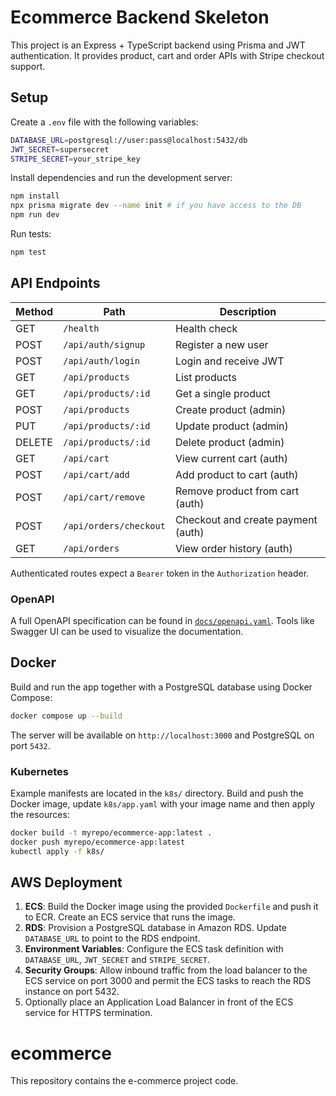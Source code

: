 # Ecommerce Backend Skeleton

This project is an Express + TypeScript backend using Prisma and JWT authentication. It provides product, cart and order APIs with Stripe checkout support.

## Setup

Create a `.env` file with the following variables:

```bash
DATABASE_URL=postgresql://user:pass@localhost:5432/db
JWT_SECRET=supersecret
STRIPE_SECRET=your_stripe_key
```

Install dependencies and run the development server:

```bash
npm install
npx prisma migrate dev --name init # if you have access to the DB
npm run dev
```

Run tests:

```bash
npm test
```

## API Endpoints

| Method | Path | Description |
| ------ | ---- | ----------- |
| GET | `/health` | Health check |
| POST | `/api/auth/signup` | Register a new user |
| POST | `/api/auth/login` | Login and receive JWT |
| GET | `/api/products` | List products |
| GET | `/api/products/:id` | Get a single product |
| POST | `/api/products` | Create product (admin) |
| PUT | `/api/products/:id` | Update product (admin) |
| DELETE | `/api/products/:id` | Delete product (admin) |
| GET | `/api/cart` | View current cart (auth) |
| POST | `/api/cart/add` | Add product to cart (auth) |
| POST | `/api/cart/remove` | Remove product from cart (auth) |
| POST | `/api/orders/checkout` | Checkout and create payment (auth) |
| GET | `/api/orders` | View order history (auth) |

Authenticated routes expect a `Bearer` token in the `Authorization` header.

### OpenAPI

A full OpenAPI specification can be found in [`docs/openapi.yaml`](docs/openapi.yaml). Tools like Swagger UI can be used to visualize the documentation.

## Docker

Build and run the app together with a PostgreSQL database using Docker Compose:

```bash
docker compose up --build
```

The server will be available on `http://localhost:3000` and PostgreSQL on port `5432`.

### Kubernetes

Example manifests are located in the `k8s/` directory. Build and push the
Docker image, update `k8s/app.yaml` with your image name and then apply the
resources:

```bash
docker build -t myrepo/ecommerce-app:latest .
docker push myrepo/ecommerce-app:latest
kubectl apply -f k8s/
```

## AWS Deployment

1. **ECS**: Build the Docker image using the provided `Dockerfile` and push it to ECR. Create an ECS service that runs the image.
2. **RDS**: Provision a PostgreSQL database in Amazon RDS. Update `DATABASE_URL` to point to the RDS endpoint.
3. **Environment Variables**: Configure the ECS task definition with `DATABASE_URL`, `JWT_SECRET` and `STRIPE_SECRET`.
4. **Security Groups**: Allow inbound traffic from the load balancer to the ECS service on port 3000 and permit the ECS tasks to reach the RDS instance on port 5432.
5. Optionally place an Application Load Balancer in front of the ECS service for HTTPS termination.

# ecommerce

This repository contains the e-commerce project code.
